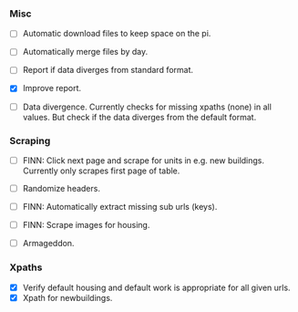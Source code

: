 
### Misc
- [ ] Automatic download files to keep space on the pi.
- [ ] Automatically merge files by day.
- [ ] Report if data diverges from standard format.
- [x] Improve report.
- [ ] Data divergence. Currently checks for missing xpaths (none) in all values. But check if the data diverges from the default format.


### Scraping
- [ ] FINN: Click next page and scrape for units in e.g. new buildings. Currently only scrapes first page of table.
- [ ] Randomize headers.
- [ ] FINN: Automatically extract missing sub urls (keys).
- [ ] FINN: Scrape images for housing.
- [ ] Armageddon.


### Xpaths
- [x] Verify default housing and default work is appropriate for all given urls.
- [x] Xpath for newbuildings.